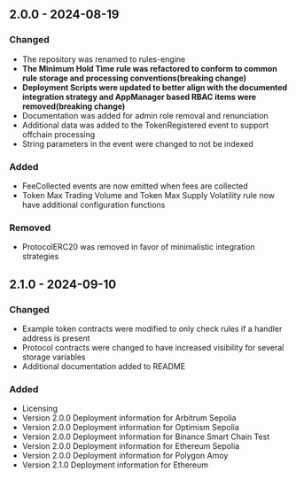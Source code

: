 ## 2.0.0 - 2024-08-19

### Changed
- The repository was renamed to rules-engine
- **The Minimum Hold Time rule was refactored to conform to common rule storage and processing conventions(breaking change)**
- **Deployment Scripts were updated to better align with the documented integration strategy and AppManager based RBAC items were removed(breaking change)**
- Documentation was added for admin role removal and renunciation
- Additional data was added to the TokenRegistered event to support offchain processing
- String parameters in the event were changed to not be indexed

### Added
- FeeCollected events are now emitted when fees are collected
- Token Max Trading Volume and Token Max Supply Volatility rule now have additional configuration functions

### Removed
- ProtocolERC20 was removed in favor of minimalistic integration strategies

## 2.1.0 - 2024-09-10

### Changed
- Example token contracts were modified to only check rules if a handler address is present
- Protocol contracts were changed to have increased visibility for several storage variables
- Additional documentation added to README

### Added
- Licensing
- Version 2.0.0 Deployment information for Arbitrum Sepolia
- Version 2.0.0 Deployment information for Optimism Sepolia
- Version 2.0.0 Deployment information for Binance Smart Chain Test
- Version 2.0.0 Deployment information for Ethereum Sepolia
- Version 2.0.0 Deployment information for Polygon Amoy
- Version 2.1.0 Deployment information for Ethereum 
